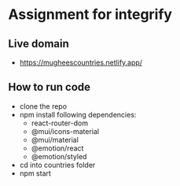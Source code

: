 # Assignment for integrify

## Live domain

- https://mugheescountries.netlify.app/

## How to run code

- clone the repo
- npm install following dependencies:
  - react-router-dom
  - @mui/icons-material
  - @mui/material
  - @emotion/react
  - @emotion/styled
- cd into countries folder
- npm start
